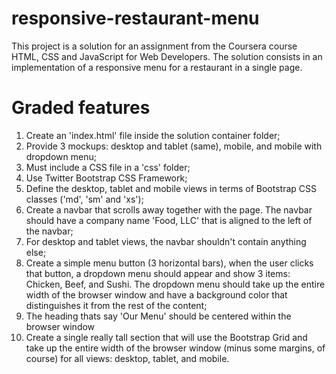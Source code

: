 # responsive-restaurant-menu
This project is a solution for an assignment from the Coursera course HTML, CSS and JavaScript for Web Developers. The solution consists in an implementation of a responsive menu for a restaurant in a single page.

# Graded features
1. Create an 'index.html' file inside the solution container folder;
2. Provide 3 mockups: desktop and tablet (same), mobile, and mobile with dropdown menu;
3. Must include a CSS file in a 'css' folder;
4. Use Twitter Bootstrap CSS Framework;
5. Define the desktop, tablet and mobile views in terms of Bootstrap CSS classes ('md', 'sm' and 'xs');
6. Create a navbar that scrolls away together with the page. The navbar should have a company name 'Food, LLC' that is aligned to the left of the navbar;
7. For desktop and tablet views, the navbar shouldn't contain anything else;
8. Create a simple menu button (3 horizontal bars), when the user clicks that button, a dropdown menu should appear and show 3 items: Chicken, Beef, and Sushi. The dropdown menu should take up the entire width of the browser window and have a background color that distinguishes it from the rest of the content;
9. The heading thats say 'Our Menu' should be centered within the browser window
10. Create a single really tall section that will use the Bootstrap Grid and take up the entire width of the browser window (minus some margins, of course) for all views: desktop, tablet, and mobile.
